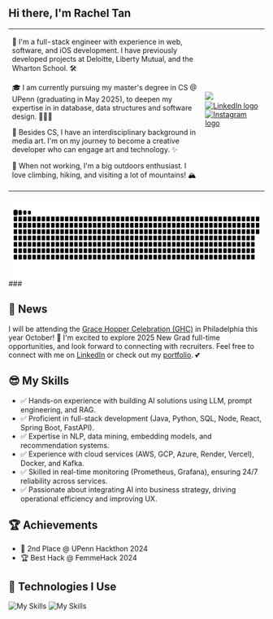 <h2 align="left">Hi there, I'm Rachel Tan</h2>


<table style="border: none;">
<tr>
<td valign="top" style="border: none;">

🚀 I'm a full-stack engineer with experience in web, software, and iOS development. I have previously developed projects at Deloitte, Liberty Mutual, and the Wharton School. 🛠️

🎓 I am currently pursuing my master's degree in CS @ UPenn (graduating in May 2025), to deepen my expertise in in database, data structures and software design. 👩🏻‍💻

🎨 Besides CS, I have an interdisciplinary background in media art. I'm on my journey to become a creative developer who can engage art and technology. ✨

🍏 When not working, I'm a big outdoors enthusiast. I love climbing, hiking, and visiting a lot of mountains! 🏔️

</td>
<td style="border: none;">

<img src="https://media.tenor.com/Yb9m-oHU20QAAAAi/%E7%BA%BF%E6%9D%A1%E5%B0%8F%E7%8B%97.gif" height="160" />

<a href="https://www.linkedin.com/in/tan-hao/" target="_blank">
  <img src="https://img.shields.io/static/v1?message=LinkedIn&logo=linkedin&label=&color=0077B5&logoColor=white&labelColor=&style=for-the-badge" height="25" alt="LinkedIn logo" />
</a>
<a href="https://www.instagram.com/tanhaoww/" target="_blank">
  <img src="https://img.shields.io/static/v1?message=Instagram&logo=instagram&label=&color=E4405F&logoColor=white&labelColor=&style=for-the-badge" height="25" alt="Instagram logo" />
</a>

</td>
</tr>
</table>


###
<img align="left" height="150" src="https://raw.githubusercontent.com/tanhaow/tanhaow/output/snake.svg" alt="Snake animation" />
<br clear="both">
###

## 📢 News
 I will be attending the [Grace Hopper Celebration (GHC)](https://ghc.anitab.org/) in Philadelphia this year October! 🌸 I'm excited to explore 2025 New Grad full-time opportunities, and look forward to connecting with recruiters. Feel free to connect with me on [LinkedIn](https://www.linkedin.com/in/tan-hao/) or check out my [portfolio](https://rachel-tanhao.github.io/). 💕

## 😎 My Skills
- ✅ Hands-on experience with building AI solutions using LLM, prompt engineering, and RAG.
- ✅ Proficient in full-stack development (Java, Python, SQL, Node, React, Spring Boot, FastAPI).
- ✅ Expertise in NLP, data mining, embedding models, and recommendation systems.
- ✅ Experience with cloud services (AWS, GCP, Azure, Render, Vercel), Docker, and Kafka.
- ✅ Skilled in real-time monitoring (Prometheus, Grafana), ensuring 24/7 reliability across services.
- ✅ Passionate about integrating AI into business strategy, driving operational efficiency and improving UX.


## 🏆 Achievements
- 🥇 2nd Place @ UPenn Hackthon 2024
- 🏆 Best Hack @ FemmeHack 2024



## 🎯 Technologies I Use
![My Skills](https://skillicons.dev/icons?i=js,ts,react,next,redux,tailwind,materialui,nodejs,expressjs,mongodb,jest,git,github,vercel,netlify)
![My Skills](https://skillicons.dev/icons?i=html,css,supabase,sass,firebase,gulp,heroku,mysql,bootstrap,vscode,bash,redis,figma,threejs,linux)


